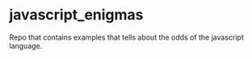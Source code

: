 # javascript_enigmas
Repo that contains examples that tells about the odds of the javascript language.
